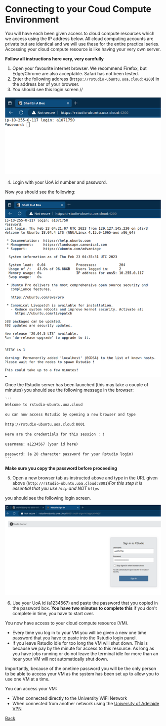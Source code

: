 # Connecting to your Coud Compute Environment

You will have each been given access to cloud compute resources which we access using the IP address below.
All cloud computing accounts are private but are identical and we will use these for the entire practical series. 
Accessing your cloud compute resource is like having your very own server. 

**Follow all instructions here very, very carefully**

1. Open your favourite internet browser. We recommend Firefox, but Edge/Chrome are also acceptable. Safari has not been tested.
2. Enter the following address (`https://rstudio-ubuntu.uoa.cloud:4200`) in the address bar of your browser.
3. You should see this login screen //

 ![AWS RONIN shell in a box](./Bash_Practicals/images/shell_in_a_box.png)

4. Login with your UoA id number and password.

Now you should see the following: 

![Rstudio_pwd_from_shell](./Bash_Practicals/images/RStudio_server_spawn.png)

Once the Rstudio server has been launched (this may take a couple of minutes) you should see the following message in the browser: 

    ```
    Welcome to rstudio-ubuntu.uoa.cloud

    ou can now access Rstudio by opening a new browser and type

    http://rstudio-ubuntu.uoa.cloud:8001

    Here are the credentials for this session : !

    username: a1234567 (your id here)

    password: (a 20 character password for your Rstudio login)
    ```
__Make sure you copy the password before proceeding__

5. Open a new browser tab as instructed above and type in the URL given above (`http://rstudio-ubuntu.uoa.cloud:8001`)*For this step it is essential that you use `http` and NOT `https`*

you should see the following login screen. 

![Rstudio_login_screen](./Bash_Practicals/images/Rstudio_AWS_login.png)

6. Use your UoA id (a1234567) and paste the password that you copied in the password box. __You have two minutes to complete this__ if you don't complete in time, you have to start over. 

You now have access to your cloud compute resource (VM). 

- Every time you log in to your VM you will be given a new one time password that you have to paste into the Rstudio login panel.
- If you leave Rstudio idle for too long the VM will shut down. This is because we pay by the minute for access to this resource. As long as you have jobs running or do not leave the terminal idle for more than an hour your VM will not automatically shut down. 

Importantly, because of the onetime password you will be the only person to be able to access your VM as the system has been set up to allow you to use one VM at a time.

You can access your VM:

- When connected directly to the University WiFi Network
- When connected from another network using the [University of Adelaide VPN](https://www.adelaide.edu.au/technology/your-services/network-services/remote-access-via-virtual-private-network-vpn)

[Back](./Bash_Practicals/1_IntroBash.md)
